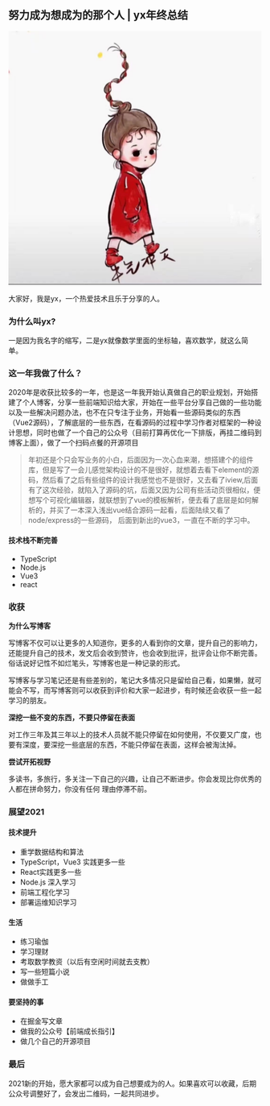 ## 努力成为想成为的那个人 | yx年终总结

![加油](/my/1.jpg)

​大家好，我是yx，一个热爱技术且乐于分享的人。

### 为什么叫yx?

一是因为我名字的缩写，二是yx就像数学里面的坐标轴，喜欢数学，就这么简单。

### 这一年我做了什么？

2020年是收获比较多的一年，也是这一年我开始认真做自己的职业规划，开始搭建了个人博客，分享一些前端知识给大家，开始在一些平台分享自己做的一些功能以及一些解决问题办法，也不在只专注于业务，开始看一些源码类似的东西（Vue2源码），了解底层的一些东西，在看源码的过程中学习作者对框架的一种设计思想，同时也做了一个自己的公众号（目前打算再优化一下排版，再挂二维码到博客上面），做了一个扫码点餐的开源项目

> 年初还是个只会写业务的小白，后面因为一次心血来潮，想搭建个的组件库，但是写了一会儿感觉架构设计的不是很好，就想着去看下element的源码，然后看了之后有些组件的设计我感觉也不是很好，又去看了iview,后面有了这次经验，就陷入了源码的坑，后面又因为公司有些活动页很相似，便想写个可视化编辑器，就联想到了vue的模板解析，便去看了底层是如何解析的，并买了一本深入浅出vue结合源码一起看，后面陆续又看了node/express的一些源码，
> 后面到新出的vue3，一直在不断的学习中。

#### 技术栈不断完善

-   TypeScript
-   Node.js
-   Vue3
-   react

### 收获

**为什么写博客**

写博客不仅可以让更多的人知道你，更多的人看到你的文章，提升自己的影响力，还能提升自己的技术，发文后会收到赞许，也会收到批评，批评会让你不断完善。俗话说好记性不如烂笔头，写博客也是一种记录的形式。

写博客与学习笔记还是有些差别的，笔记大多情况只是留给自己看，如果懒，就可能会不写，而写博客则可以收获到评价和大家一起进步，有时候还会收获一些一起学习的朋友。

**深挖一些不变的东西，不要只停留在表面**

对工作三年及其三年以上的技术人员就不能只停留在如何使用，不仅要又广度，也要有深度，要深挖一些底层的东西，不能只停留在表面，这样会被淘汰掉。

**尝试开拓视野**

多读书，多旅行，多关注一下自己的兴趣，让自己不断进步。你会发现比你优秀的人都在拼命努力，你没有任何 理由停滞不前。

### 展望2021

#### 技术提升

-   重学数据结构和算法
-   TypeScript，Vue3 实践更多一些
-   React实践更多一些
-   Node.js 深入学习
-   前端工程化学习
-   部署运维知识学习

#### 生活

-   练习瑜伽
-   学习理财
-   考取数学教资（以后有空闲时间就去支教）
-   写一些短篇小说
-   做做手工

#### 要坚持的事

-   在掘金写文章
-   做我的公众号【前端成长指引】
-   做几个自己的开源项目

### 最后

2021新的开始，愿大家都可以成为自己想要成为的人。如果喜欢可以收藏，后期公众号调整好了，会发出二维码，一起共同进步。
